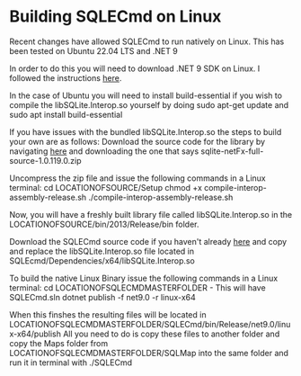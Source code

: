 # Building SQLECmd on Linux

Recent changes have allowed SQLECmd to run natively on Linux. This has been tested on Ubuntu 22.04 LTS and .NET 9

In order to do this you will need to download .NET 9 SDK on Linux. I followed the instructions [here](https://learn.microsoft.com/en-us/dotnet/core/install/linux-ubuntu-install?tabs=dotnet9&pivots=os-linux-ubuntu-2404). 

In the case of Ubuntu you will need to install build-essential if you wish to compile the libSQLite.Interop.so yourself by doing sudo apt-get update and sudo apt install build-essential

If you have issues with the bundled libSQLite.Interop.so the steps to build your own are as follows:
Download the source code for the library by navigating [here](https://system.data.sqlite.org/index.html/doc/trunk/www/downloads.wiki) and downloading the one that says sqlite-netFx-full-source-1.0.119.0.zip

Uncompress the zip file and issue the following commands in a Linux terminal:
cd LOCATIONOFSOURCE/Setup
chmod +x compile-interop-assembly-release.sh
./compile-interop-assembly-release.sh

Now, you will have a freshly built library file called libSQLite.Interop.so in the LOCATIONOFSOURCE/bin/2013/Release/bin folder.

Download the SQLECmd source code if you haven't already [here](https://github.com/EricZimmerman/SQLECmd/archive/refs/heads/master.zip) and copy and replace the libSQLite.Interop.so file located in SQLEcmd/Dependencies/x64/libSQLite.Interop.so

To build the native Linux Binary issue the following commands in a Linux terminal:
cd LOCATIONOFSQLECMDMASTERFOLDER - This will have SQLECmd.sln 
dotnet publish -f net9.0 -r linux-x64

When this finshes the resulting files will be located in LOCATIONOFSQLECMDMASTERFOLDER/SQLECmd/bin/Release/net9.0/linux-x64/publish
All you need to do is copy these files to another folder and copy the Maps folder from LOCATIONOFSQLECMDMASTERFOLDER/SQLMap into the same folder and run it in terminal with ./SQLECmd